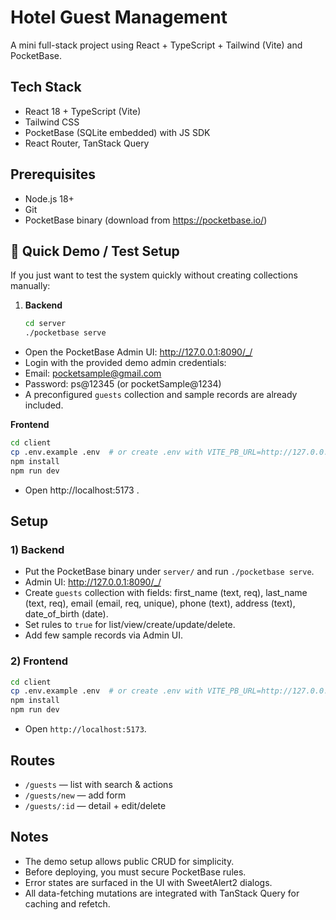 # Hotel Guest Management

A mini full-stack project using React + TypeScript + Tailwind (Vite) and PocketBase.

## Tech Stack
- React 18 + TypeScript (Vite)
- Tailwind CSS
- PocketBase (SQLite embedded) with JS SDK
- React Router, TanStack Query

## Prerequisites
- Node.js 18+
- Git
- PocketBase binary (download from https://pocketbase.io/)

## 🚀 Quick Demo / Test Setup

If you just want to test the system quickly without creating collections manually:

1. **Backend**
   ```bash
   cd server
   ./pocketbase serve

- Open the PocketBase Admin UI: http://127.0.0.1:8090/_/
- Login with the provided demo admin credentials:
- Email: pocketsample@gmail.com
- Password: ps@12345  (or pocketSample@1234)
- A preconfigured `guests` collection and sample records are already included.

**Frontend**
```bash
cd client
cp .env.example .env  # or create .env with VITE_PB_URL=http://127.0.0.1:8090
npm install
npm run dev
```
- Open http://localhost:5173 .

   
## Setup

### 1) Backend
- Put the PocketBase binary under `server/` and run `./pocketbase serve`.
- Admin UI: http://127.0.0.1:8090/_/
- Create `guests` collection with fields: first_name (text, req), last_name (text, req), email (email, req, unique), phone (text), address (text), date_of_birth (date).
- Set rules to `true` for list/view/create/update/delete.
- Add few sample records via Admin UI.

### 2) Frontend
```bash
cd client
cp .env.example .env  # or create .env with VITE_PB_URL=http://127.0.0.1:8090
npm install
npm run dev
```
- Open `http://localhost:5173`.

## Routes
- `/guests` — list with search & actions
- `/guests/new` — add form
- `/guests/:id` — detail + edit/delete

## Notes
- The demo setup allows public CRUD for simplicity.
- Before deploying, you must secure PocketBase rules.
- Error states are surfaced in the UI with SweetAlert2 dialogs.
- All data-fetching mutations are integrated with TanStack Query for caching and refetch.
